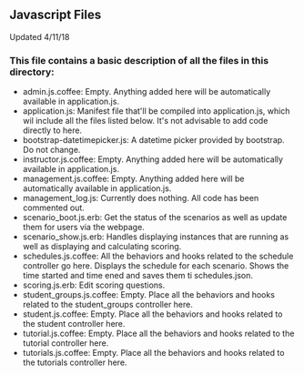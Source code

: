 Javascript Files
---
Updated 4/11/18

### This file contains a basic description of all the files in this directory:

 - admin.js.coffee: Empty. Anything added here will be automatically available in application.js.
 - application.js: Manifest file that'll be compiled into application.js, which wil include all the files listed below. It's not advisable to add code directly to here.
 - bootstrap-datetimepicker.js: A datetime picker provided by bootstrap. Do not change.
 - instructor.js.coffee: Empty. Anything added here will be automatically available in application.js.
 - management.js.coffee: Empty. Anything added here will be automatically available in application.js.
 - management_log.js: Currently does nothing. All code has been commented out.
 - scenario_boot.js.erb: Get the status of the scenarios as well as update them for users via the webpage.
 - scenario_show.js.erb: Handles displaying instances that are running as well as displaying and calculating scoring.
 - schedules.js.coffee: All the behaviors and hooks related to the schedule controller go here. Displays the schedule for each scenario. Shows the time started and time ened and saves them ti schedules.json.
 - scoring.js.erb: Edit scoring questions.
 - student_groups.js.coffee: Empty. Place all the behaviors and hooks related to the student_groups controller here.
 - student.js.coffee: Empty. Place all the behaviors and hooks related to the student controller here.
 - tutorial.js.coffee:  Empty. Place all the behaviors and hooks related to the tutorial controller here. 
 - tutorials.js.coffee:  Empty. Place all the behaviors and hooks related to the tutorials controller here. 

